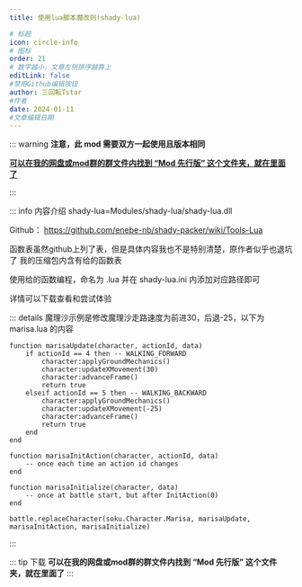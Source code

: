 ```yaml
---
title: 使用lua脚本魔改则(shady-lua)

# 标题
icon: circle-info
# 图标
order: 21
# 数字越小，文章左侧排序越靠上
editLink: false
#禁用Github编辑按钮
author: 三回転Tstar
#作者
date: 2024-01-11
#文章编辑日期
---
```


::: warning
**注意，此 mod 需要双方一起使用且版本相同**

**[**可以在我的网盘或mod群的群文件内找到 “Mod 先行版” 这个文件夹，就在里面了**](/about/)**

:::

::: info 内容介绍
shady-lua=Modules/shady-lua/shady-lua.dll

Github： https://github.com/enebe-nb/shady-packer/wiki/Tools-Lua

函数表虽然github上列了表，但是具体内容我也不是特别清楚，原作者似乎也退坑了
我的压缩包内含有给的函数表

使用给的函数编程，命名为  .lua 并在 shady-lua.ini 内添加对应路径即可

详情可以下载查看和尝试体验

::: details 魔理沙示例是修改魔理沙走路速度为前进30，后退-25，以下为 marisa.lua 的内容
```
function marisaUpdate(character, actionId, data)
    if actionId == 4 then -- WALKING_FORWARD
        character:applyGroundMechanics()
        character:updateXMovement(30)
        character:advanceFrame()
        return true
    elseif actionId == 5 then -- WALKING_BACKWARD
        character:applyGroundMechanics()
        character:updateXMovement(-25)
        character:advanceFrame()
        return true
    end
end

function marisaInitAction(character, actionId, data)
    -- once each time an action id changes 
end

function marisaInitialize(character, data)
    -- once at battle start, but after InitAction(0)
end

battle.replaceCharacter(soku.Character.Marisa, marisaUpdate, marisaInitAction, marisaInitialize)
```
:::

::: tip 下载
**可以在我的网盘或mod群的群文件内找到 “Mod 先行版” 这个文件夹，就在里面了**
:::



